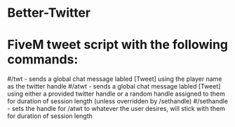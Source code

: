 # Better-Twitter

# FiveM tweet script with the following commands:
#/twt - sends a global chat message labled [Tweet] using the player name as the twitter handle
#/atwt - sends a global chat message labled [Tweet] using either a provided twitter handle or a random handle assigned to them for duration of session length (unless overridden by /sethandle)
#/sethandle - sets the handle for /atwt to whatever the user desires, will stick with them for duration of session length
